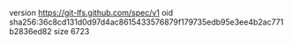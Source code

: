 version https://git-lfs.github.com/spec/v1
oid sha256:36c8cd131d0d97d4ac8615433576879f179735edb95e3ee4b2ac771b2836ed82
size 6723
